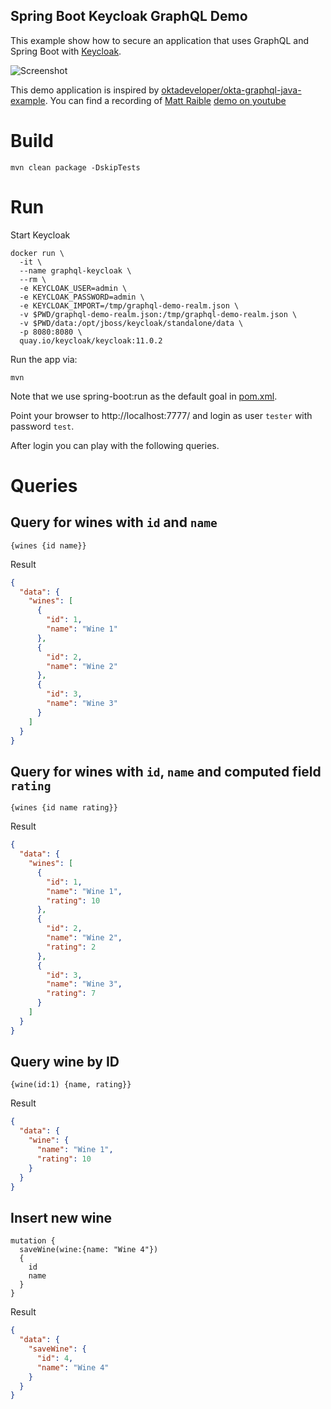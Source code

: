 Spring Boot Keycloak GraphQL Demo
---

This example show how to secure an application that uses GraphQL and Spring Boot with [Keycloak](https://www.keycloak.org).

![Screenshot](/screenhot.png "Screenshot")

This demo application is inspired by [oktadeveloper/okta-graphql-java-example](https://github.com/oktadeveloper/okta-graphql-java-example).
You can find a recording of [Matt Raible](https://github.com/mraible) [demo on youtube](https://www.youtube.com/watch?v=y_OjfgZa58k&feature=youtu.be) 

# Build
```
mvn clean package -DskipTests
```

# Run

Start Keycloak
```
docker run \
  -it \
  --name graphql-keycloak \
  --rm \
  -e KEYCLOAK_USER=admin \
  -e KEYCLOAK_PASSWORD=admin \
  -e KEYCLOAK_IMPORT=/tmp/graphql-demo-realm.json \
  -v $PWD/graphql-demo-realm.json:/tmp/graphql-demo-realm.json \
  -v $PWD/data:/opt/jboss/keycloak/standalone/data \
  -p 8080:8080 \
  quay.io/keycloak/keycloak:11.0.2
```

Run the app via:
```
mvn
```
Note that we use spring-boot:run as the default goal in [pom.xml](pom.xml).

Point your browser to http://localhost:7777/ and login as user `tester` with password `test`.

After login you can play with the following queries.

# Queries

## Query for wines with `id` and `name`
```
{wines {id name}}
```

Result
```json
{
  "data": {
    "wines": [
      {
        "id": 1,
        "name": "Wine 1"
      },
      {
        "id": 2,
        "name": "Wine 2"
      },
      {
        "id": 3,
        "name": "Wine 3"
      }
    ]
  }
}
```


## Query for wines with `id`, `name` and computed field `rating`
```
{wines {id name rating}}
```

Result
```json
{
  "data": {
    "wines": [
      {
        "id": 1,
        "name": "Wine 1",
        "rating": 10
      },
      {
        "id": 2,
        "name": "Wine 2",
        "rating": 2
      },
      {
        "id": 3,
        "name": "Wine 3",
        "rating": 7
      }
    ]
  }
}
```

## Query wine by ID
```
{wine(id:1) {name, rating}}
```

Result
```json
{
  "data": {
    "wine": {
      "name": "Wine 1",
      "rating": 10
    }
  }
}
```

## Insert new wine
```
mutation {
  saveWine(wine:{name: "Wine 4"})
  {
    id
    name
  }
}
```

Result
```json
{
  "data": {
    "saveWine": {
      "id": 4,
      "name": "Wine 4"
    }
  }
}
```